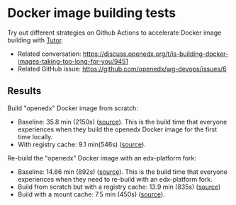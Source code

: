 # Docker image building tests

Try out different strategies on Github Actions to accelerate Docker image building with [Tutor](https://docs.tutor.overhang.io/).

* Related conversation: https://discuss.openedx.org/t/is-building-docker-images-taking-too-long-for-you/9451
* Related GitHub issue: https://github.com/openedx/wg-devops/issues/6

## Results

Build "openedx" Docker image from scratch:

* Baseline: 35.8 min (2150s) ([source](https://github.com/overhangio/test-docker-build/actions/runs/4447024271/jobs/7847560759)). This is the build time that everyone experiences when they build the openedx Docker image for the first time locally.
* With registry cache: 9.1 min(546s) ([source](https://github.com/overhangio/test-docker-build/actions/runs/4447024271/jobs/7847560948)).

Re-build the "openedx" Docker image with an edx-platform fork:

* Baseline: 14.86 min (892s) ([source](https://github.com/overhangio/test-docker-build/actions/runs/4691689809/jobs/8316474039)). This is the build time that everyone experiences when they need to re-build with an edx-platform fork.
* Build from scratch but with a registry cache: 13.9 min (835s) ([source](https://github.com/overhangio/test-docker-build/actions/runs/4692343141/jobs/8332340224))
* Build with a mount cache: 7.5 min (450s) ([source](https://github.com/overhangio/test-docker-build/actions/runs/4699311284/jobs/8334818362)).
